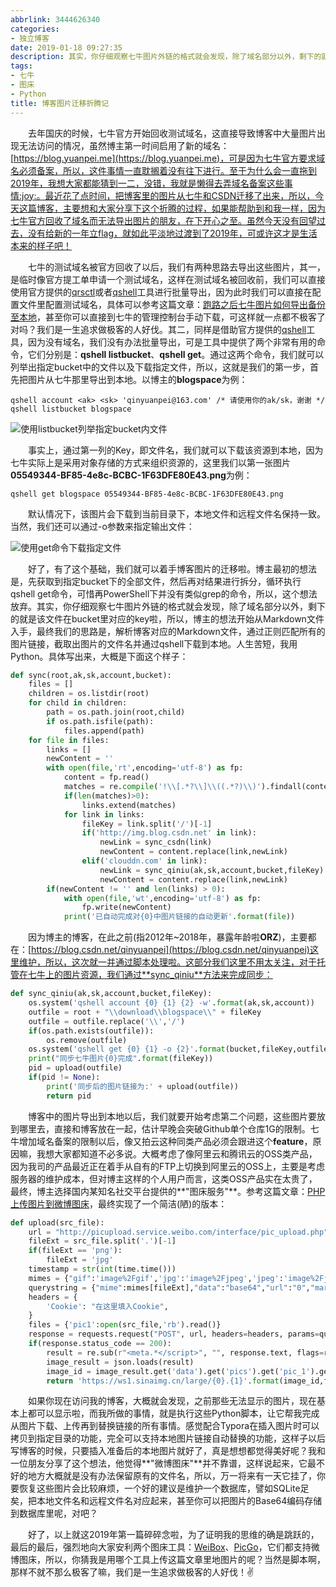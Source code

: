 ```yaml
---
abbrlink: 3444626340
categories:
- 独立博客
date: 2019-01-18 09:27:35
description: 其实，你仔细观察七牛图片外链的格式就会发现，除了域名部分以外，剩下的就是该文件在bucket里对应的key啦，所以，博主的想法开始从Markdown文件入手，最终我们的思路是，解析博客对应的Markdown文件，通过正则匹配所有的图片链接，截取出图片的文件名并通过qshell下载到本地
tags:
- 七牛
- 图床
- Python
title: 博客图片迁移折腾记
---
```


&emsp;&emsp;去年国庆的时候，七牛官方开始回收测试域名，这直接导致博客中大量图片出现无法访问的情况，虽然博主第一时间启用了新的域名：[https://blog.yuanpei.me](https://blog.yuanpei.me)，可是因为七牛官方要求域名必须备案，所以，这件事情一直耽搁着没有往下进行。至于为什么会一直拖到2019年，我想大家都能猜到一二，没错，我就是懒得去弄域名备案这些事情:joy:。最近花了点时间，把博客里的图片从七牛和CSDN迁移了出来，所以，今天这篇博客，主要想和大家分享下这个折腾的过程，如果能帮助到和我一样，因为七牛官方回收了域名而无法导出图片的朋友，在下开心之至。虽然今天没有回望过去，没有给新的一年立flag，就如此平淡地过渡到了2019年，可或许这才是生活本来的样子吧！

&emsp;&emsp;七牛的测试域名被官方回收了以后，我们有两种思路去导出这些图片，其一，是临时像官方提工单申请一个测试域名，这样在测试域名被回收前，我们可以直接使用官方提供的[qrsctl](https://developer.qiniu.com/kodo/tools/qrsctl)或者[qshell](https://developer.qiniu.com/kodo/tools/qshell)工具进行批量导出，因为此时我们可以直接在配置文件里配置测试域名，具体可以参考这篇文章：[跑路之后七牛图片如何导出备份至本地](https://www.jianshu.com/p/309709f7bfe4)，甚至你可以直接到七牛的管理控制台手动下载，可这样就一点都不极客了对吗？我们是一生追求做极客的人好伐。其二，同样是借助官方提供的[qshell](https://developer.qiniu.com/kodo/tools/qshell)工具，因为没有域名，我们没有办法批量导出，可是工具中提供了两个非常有用的命令，它们分别是：**qshell listbucket**、**qshell get**。通过这两个命令，我们就可以列举出指定bucket中的文件以及下载指定文件，所以，这就是我们的第一步，首先把图片从七牛那里导出到本地。以博主的**blogspace**为例：
```Shell
qshell account <ak> <sk> 'qinyuanpei@163.com' /* 请使用你的ak/sk，谢谢 */
qshell listbucket blogspace
```
![使用listbucket列举指定bucket内文件](https://ws1.sinaimg.cn/large/4c36074fly1fzakc094mzj20zb0a5qv5.jpg)

&emsp;&emsp;事实上，通过第一列的Key，即文件名，我们就可以下载该资源到本地，因为七牛实际上是采用对象存储的方式来组织资源的，这里我们以第一张图片**05549344-BF85-4e8c-BCBC-1F63DFE80E43.png**为例：

```Shell
qshell get blogspace 05549344-BF85-4e8c-BCBC-1F63DFE80E43.png
```

&emsp;&emsp;默认情况下，该图片会下载到当前目录下，本地文件和远程文件名保持一致。当然，我们还可以通过-o参数来指定输出文件：

![使用get命令下载指定文件](https://ws1.sinaimg.cn/large/4c36074fly1fzakdbeka4j20fo0ex4qp.jpg)

&emsp;&emsp;好了，有了这个基础，我们就可以着手博客图片的迁移啦。博主最初的想法是，先获取到指定bucket下的全部文件，然后再对结果进行拆分，循环执行qshell get命令，可惜再PowerShell下并没有类似grep的命令，所以，这个想法放弃。其实，你仔细观察七牛图片外链的格式就会发现，除了域名部分以外，剩下的就是该文件在bucket里对应的key啦，所以，博主的想法开始从Markdown文件入手，最终我们的思路是，解析博客对应的Markdown文件，通过正则匹配所有的图片链接，截取出图片的文件名并通过qshell下载到本地。人生苦短，我用Python。具体写出来，大概是下面这个样子：
```Python
def sync(root,ak,sk,account,bucket):
    files = []
    children = os.listdir(root)
    for child in children:
        path = os.path.join(root,child)
        if os.path.isfile(path):
            files.append(path)
    for file in files:
        links = []
        newContent = ''
        with open(file,'rt',encoding='utf-8') as fp:
            content = fp.read()
            matches = re.compile('!\\[.*?\\]\\((.*?)\\)').findall(content) 
            if(len(matches)>0):
                links.extend(matches)
            for link in links:
                fileKey = link.split('/')[-1]
                if('http://img.blog.csdn.net' in link):
                    newLink = sync_csdn(link)
                    newContent = content.replace(link,newLink)
                elif('clouddn.com' in link):
                    newLink = sync_qiniu(ak,sk,account,bucket,fileKey)
                    newContent = content.replace(link,newLink)
        if(newContent != '' and len(links) > 0):
            with open(file,'wt',encoding='utf-8') as fp:
                fp.write(newContent)
            print('已自动完成对{0}中图片链接的自动更新'.format(file))
```
&emsp;&emsp;因为博主的博客，在此之前(指2012年~2018年，暴露年龄啦**ORZ**)，主要都在：[https://blog.csdn.net/qinyuanpei](https://blog.csdn.net/qinyuanpei)这里维护，所以，这次就一并通过脚本处理啦。这部分我们这里不用太关注，对于托管在七牛上的图片资源，我们通过**sync_qiniu**方法来完成同步：

```Python
def sync_qiniu(ak,sk,account,bucket,fileKey):
    os.system('qshell account {0} {1} {2} -w'.format(ak,sk,account))
    outfile = root + "\\download\\blogspace\\" + fileKey
    outfile = outfile.replace('\\','/')
    if(os.path.exists(outfile)):
        os.remove(outfile)
    os.system('qshell get {0} {1} -o {2}'.format(bucket,fileKey,outfile))
    print("同步七牛图片{0}完成".format(fileKey))
    pid = upload(outfile)
    if(pid != None):
        print('同步后的图片链接为:' + upload(outfile))
        return pid
```
&emsp;&emsp;博客中的图片导出到本地以后，我们就要开始考虑第二个问题，这些图片要放到哪里去，直接和博客放在一起，估计早晚会突破Github单个仓库1G的限制。七牛增加域名备案的限制以后，像又拍云这种同类产品必须会跟进这个**feature**，原因嘛，我想大家都知道不必多说。大概考虑了像阿里云和腾讯云的OSS类产品，因为我司的产品最近正在着手从自有的FTP上切换到阿里云的OSS上，主要是考虑服务器的维护成本，但对博主这样的个人用户而言，这类OSS产品实在太贵了，最终，博主选择国内某知名社交平台提供的**"图床服务"**。参考这篇文章：[PHP上传图片到微博图床](https://segmentfault.com/a/1190000008490501)，最终实现了一个简洁(陋)的版本：
```Python
def upload(src_file):
    url = "http://picupload.service.weibo.com/interface/pic_upload.php"
    fileExt = src_file.split('.')[-1]
    if(fileExt == 'png'):
        fileExt = 'jpg'
    timestamp = str(int(time.time()))
    mimes = {"gif":'image%2Fgif','jpg':'image%2Fjpeg','jpeg':'image%2Fjpeg'}
    querystring = {"mime":mimes[fileExt],"data":"base64","url":"0","markpos":"1","logo":"","nick":"0","marks":"1","app":"miniblog","cb":"http://weibo.com/aj/static/upimgback.html?_wv=5","callback":"STK_ijax_" + timestamp}
    headers = {
        'Cookie': "在这里填入Cookie",
    }
    files = {'pic1':open(src_file,'rb').read()}
    response = requests.request("POST", url, headers=headers, params=querystring,files=files)
    if(response.status_code == 200):
        result = re.sub(r"<meta.*</script>", "", response.text, flags=re.S)
        image_result = json.loads(result)
        image_id = image_result.get('data').get('pics').get('pic_1').get('pid')
        return 'https://ws1.sinaimg.cn/large/{0}.{1}'.format(image_id,fileExt)
```
&emsp;&emsp;如果你现在访问我的博客，大概就会发现，之前那些无法显示的图片，现在基本上都可以显示啦，而我所做的事情，就是执行这些Python脚本，让它帮我完成从图片下载、上传再到替换链接的所有事情。感觉配合Typora在插入图片时可以拷贝到指定目录的功能，完全可以支持本地图片链接自动替换的功能，这样子以后写博客的时候，只要插入准备后的本地图片就好了，真是想想都觉得美好呢？我和一位朋友分享了这个想法，他觉得**"微博图床"**并不靠谱，这样说起来，它最不好的地方大概就是没有办法保留原有的文件名，所以，万一将来有一天它挂了，你要恢复这些图片会比较麻烦，一个好的建议是维护一个数据库，譬如SQLite足矣，把本地文件名和远程文件名对应起来，甚至你可以把图片的Base64编码存储到数据库里呢，对吧？

&emsp;&emsp;好了，以上就这2019年第一篇碎碎念啦，为了证明我的思维的确是跳跃的，最后的最后，强烈地向大家安利两个图床工具：[WeiBox](https://github.com/xCss/WeiBox)、[PicGo](https://github.com/Molunerfinn/PicGo)，它们都支持微博图床，所以，你猜我是用哪个工具上传这篇文章里地图片的呢？当然是脚本啊，那样不就不那么极客了嘛，我们是一生追求做极客的人好伐！:v: